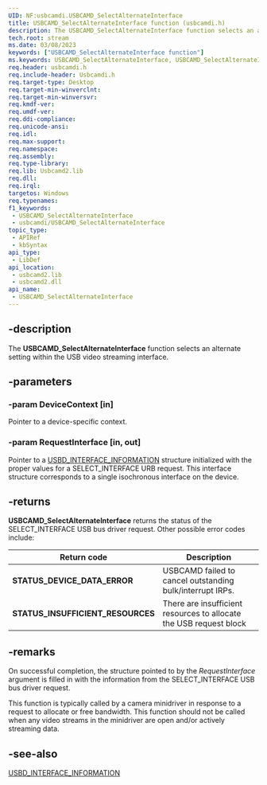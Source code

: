```yaml
---
UID: NF:usbcamdi.USBCAMD_SelectAlternateInterface
title: USBCAMD_SelectAlternateInterface function (usbcamdi.h)
description: The USBCAMD_SelectAlternateInterface function selects an alternate setting within the USB video streaming interface.
tech.root: stream
ms.date: 03/08/2023
keywords: ["USBCAMD_SelectAlternateInterface function"]
ms.keywords: USBCAMD_SelectAlternateInterface, USBCAMD_SelectAlternateInterface function [Streaming Media Devices], stream.usbcamd_selectalternateinterface, usbcamdi/USBCAMD_SelectAlternateInterface, usbcmdpr_48a3328b-869a-42fd-acfd-b1981384db85.xml
req.header: usbcamdi.h
req.include-header: Usbcamdi.h
req.target-type: Desktop
req.target-min-winverclnt: 
req.target-min-winversvr: 
req.kmdf-ver: 
req.umdf-ver: 
req.ddi-compliance: 
req.unicode-ansi: 
req.idl: 
req.max-support: 
req.namespace: 
req.assembly: 
req.type-library: 
req.lib: Usbcamd2.lib
req.dll: 
req.irql: 
targetos: Windows
req.typenames: 
f1_keywords:
 - USBCAMD_SelectAlternateInterface
 - usbcamdi/USBCAMD_SelectAlternateInterface
topic_type:
 - APIRef
 - kbSyntax
api_type:
 - LibDef
api_location:
 - usbcamd2.lib
 - usbcamd2.dll
api_name:
 - USBCAMD_SelectAlternateInterface
---
```


## -description

The **USBCAMD_SelectAlternateInterface** function selects an alternate setting within the USB video streaming interface.

## -parameters

### -param DeviceContext [in]

Pointer to a device-specific context.

### -param RequestInterface [in, out]

Pointer to a [USBD_INTERFACE_INFORMATION](../usb/ns-usb-_usbd_interface_information.md) structure initialized with the proper values for a SELECT_INTERFACE URB request. This interface structure corresponds to a single isochronous interface on the device.

## -returns

**USBCAMD_SelectAlternateInterface** returns the status of the SELECT_INTERFACE USB bus driver request. Other possible error codes include:

| Return code | Description |
|---|---|
| **STATUS_DEVICE_DATA_ERROR** | USBCAMD failed to cancel outstanding bulk/interrupt IRPs. |
| **STATUS_INSUFFICIENT_RESOURCES** | There are insufficient resources to allocate the USB request block |

## -remarks

On successful completion, the structure pointed to by the *RequestInterface* argument is filled in with the information from the SELECT_INTERFACE USB bus driver request.

This function is typically called by a camera minidriver in response to a request to allocate or free bandwidth. This function should not be called when any video streams in the minidriver are open and/or actively streaming data.

## -see-also

[USBD_INTERFACE_INFORMATION](../usb/ns-usb-_usbd_interface_information.md)